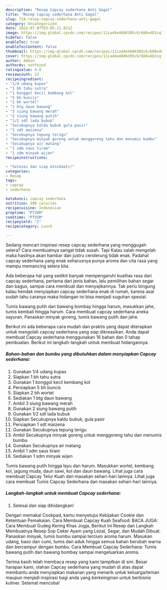 ```yaml
---
description: "Resep Capcay sederhana Anti Gagal"
title: "Resep Capcay sederhana Anti Gagal"
slug: 724-resep-capcay-sederhana-anti-gagal
category: Uncategorized
date: 2022-07-07T03:05:11.021Z
image: https://img-global.cpcdn.com/recipes/11cad4e4686305c6/680x482cq70/capcay-sederhana-foto-resep-utama.jpg
hideToc: false
enableToc: true
enableTocContent: false
thumbnail: https://img-global.cpcdn.com/recipes/11cad4e4686305c6/680x482cq70/capcay-sederhana-foto-resep-utama.jpg
cover: https://img-global.cpcdn.com/recipes/11cad4e4686305c6/680x482cq70/capcay-sederhana-foto-resep-utama.jpg
author: Admin
authorAv: notfound
ratingvalue: 4.8
reviewcount: 23
recipeingredient:
- "1/4 udang kupas"
- "1 bh tahu sutra"
- "1 bonggol kecil kembang kol"
- "5 bh buncis"
- "2 bh wortel"
- "1 btg daun bawang"
- "3 siung bawang merah"
- "2 siung bawang putih"
- "1/2 sdt lada bubuk"
- "Secukupnya kaldu bubuk gula pasir"
- "1 sdt maizena"
- "Secukupnya tepung terigu"
- "Secukupnya minyak goreng untuk menggoreng tahu dan menumis bumbu"
- "Secukupnya air matang"
- "1 sdm saus tiram"
- "1 sdm minyak wijen"
recipeinstructions:

- "Selesai dan siap dinikmati!"
categories:
- Resep
tags:
- capcay
- sederhana

katakunci: capcay sederhana 
nutrition: 300 calories
recipecuisine: Indonesian
preptime: "PT26M"
cooktime: "PT55M"
recipeyield: "2"
recipecategory: Lunch

---
```



Sedang mencari inspirasi resep capcay sederhana yang menggugah selera? Cara membuatnya sangat tidak susah. Tapi Kalau salah mengolah maka hasilnya akan hambar dan justru cenderung tidak enak. Padahal capcay sederhana yang enak seharusnya punya aroma dan cita rasa yang mampu memancing selera kita.


Ada beberapa hal yang sedikit banyak mempengaruhi kualitas rasa dari capcay sederhana, pertama dari jenis bahan, lalu pemilihan bahan segar dan bagus, sampai cara membuat dan menyajikannya. Tak perlu bingung kalau hendak menyiapkan capcay sederhana enak di rumah, karena asal sudah tahu caranya maka hidangan ini bisa menjadi suguhan spesial.

Tumis bawang putih dan bawang bombay hingga harum, masukkan jahe, tumis kembali hingga harum. Cara membuat capcay sederhana aneka sayuran. Panaskan minyak goreng, tumis bawang putih dan jahe.


Berikut ini ada beberapa cara mudah dan praktis yang dapat diterapkan untuk mengolah capcay sederhana yang siap dikreasikan. Anda dapat membuat Capcay sederhana menggunakan 16 bahan dan 0 tahap pembuatan. Berikut ini langkah-langkah untuk membuat hidangannya.

<!--inarticleads1-->

##### Bahan-bahan dan bumbu yang dibutuhkan dalam menyiapkan Capcay sederhana:

1. Gunakan 1/4 udang kupas
1. Siapkan 1 bh tahu sutra
1. Gunakan 1 bonggol kecil kembang kol
1. Persiapkan 5 bh buncis
1. Siapkan 2 bh wortel
1. Sediakan 1 btg daun bawang
1. Ambil 3 siung bawang merah
1. Gunakan 2 siung bawang putih
1. Gunakan 1/2 sdt lada bubuk
1. Siapkan Secukupnya kaldu bubuk, gula pasir
1. Persiapkan 1 sdt maizena
1. Gunakan Secukupnya tepung terigu
1. Ambil Secukupnya minyak goreng untuk menggoreng tahu dan menumis bumbu
1. Gunakan Secukupnya air matang
1. Ambil 1 sdm saus tiram
1. Sediakan 1 sdm minyak wijen


Tumis bawang putih hingga layu dan harum. Masukkan wortel, kembang kol, jagung muda, daun sawi, kol dan daun bawang. Lihat juga cara membuat Capcay Telur Kuah dan masakan sehari-hari lainnya. Lihat juga cara membuat Tumis Capcay Sederhana dan masakan sehari-hari lainnya. 

<!--inarticleads2-->

##### Langkah-langkah untuk membuat Capcay sederhana:


1. Selesai dan siap dihidangkan!

Dengan memakai Cookpad, kamu menyetujui Kebijakan Cookie dan Ketentuan Pemakaian. Cara Membuat Capcay Kuah Seafood: BACA JUGA: Cara Membuat Gudeg Kering Khas Jogja, Berikut Ini Resep dan Langkah Membuatnya Resep Sop Ceker Ayam yang Lezat, Segar, dan Mudah Dibuat. Panaskan minyak, tumis bumbu sampai tercium aroma harum. Masukan udang, baso dan cumi, tumis dan aduk hingga semua bahan berubah warna dan bercampur dengan bumbu. Cara Membuat Capcay Sederhana: Tumis bawang putih dan bawang bombay sampai mengeluarkan aroma. 

Terima kasih telah membaca resep yang kami tampilkan di sini. Besar harapan kami, olahan Capcay sederhana yang mudah di atas dapat membantu anda menyiapkan makanan yang menarik untuk keluarga/teman maupun menjadi inspirasi bagi anda yang berkeinginan untuk berbisnis kuliner. Selamat mencoba!
